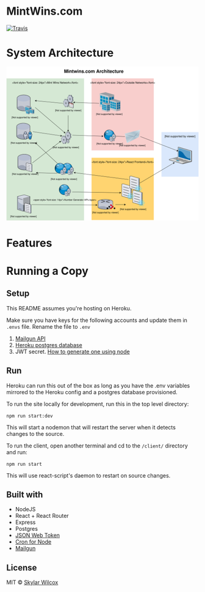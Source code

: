 # MintWins.com

[![Travis](https://travis-ci.org/SkyWox/lottery.svg?branch=master)](https://travis-ci.org/SkyWox/lottery)

# System Architecture

![System Architecture](https://raw.githubusercontent.com/SkyWox/skywox.github.io/master/images/Mint_Wins_Architecture.svg?sanitize=true)

# Features

# Running a Copy

## Setup

This README assumes you're hosting on Heroku.

Make sure you have keys for the following accounts and update them in `.envs` file. Rename the file to `.env`

1. [Mailgun API](https://signup.mailgun.com/new/signup)
2. [Heroku postgres database](https://www.heroku.com/postgres)
3. JWT secret. [How to generate one using node](https://github.com/dwyl/learn-json-web-tokens#how-to-generate-secret-key)

## Run

Heroku can run this out of the box as long as you have the .env variables mirrored to the Heroku config and a postgres database provisioned.

To run the site locally for development, run this in the top level directory:

```
npm run start:dev
```

This will start a nodemon that will restart the server when it detects changes to the source.

To run the client, open another terminal and cd to the `/client/` directory and run:

```
npm run start
```

This will use react-script's daemon to restart on source changes.

## Built with

* NodeJS
* React + React Router
* Express
* Postgres
* [JSON Web Token](https://github.com/auth0/node-jsonwebtoken)
* [Cron for Node](https://github.com/kelektiv/node-cron)
* [Mailgun](https://mailgun.com)

## License

MIT © [Skylar Wilcox](http://skywox.me)
